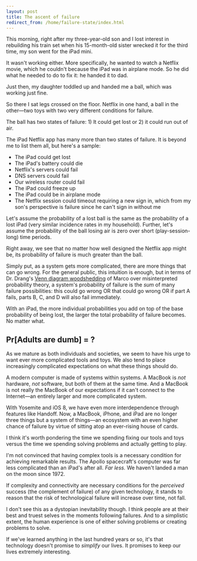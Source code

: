 ```yaml
---
layout: post
title: The ascent of failure
redirect_from: /home/failure-state/index.html
---
```

<p>This morning, right after my three-year-old son and I lost interest in rebuilding his train set when his 15-month-old sister wrecked it for the third time, my son went for the iPad mini. </p>

<p>It wasn't working either. More specifically, he wanted to watch a Netflix movie, which he couldn't because the iPad was in airplane mode. So he did what he needed to do to fix it: he handed it to dad. </p>

<p>Just then, my daughter toddled up and handed me a ball, which was working just fine. </p>

<p>So there I sat legs crossed on the floor. Netflix in one hand, a ball in the other—two toys with two very different conditions for failure. </p>

<p>The ball has two states of failure: 1) It could get lost or 2) it could run out of air. </p>

<p>The iPad Netflix app has many more than two states of failure. It is beyond me to list them all, but here's a sample:</p>

<ul>
<li>The iPad could get lost</li>
<li>The iPad's battery could die</li>
<li>Netflix's servers could fail</li>
<li>DNS servers could fail</li>
<li>Our wireless router could fail</li>
<li>The iPad could freeze up</li>
<li>The iPad could be in airplane mode</li>
<li>The Netflix session could timeout requiring a new sign in, which from my son's perspective is failure since he can't sign in without me</li>
</ul>

<p>Let's assume the probability of a lost ball is the same as the probability of a lost iPad (very similar incidence rates in my household). Further, let's assume the probability of the ball losing air is zero over short (play-session-long) time periods. </p>

<p>Right away, we see that no matter how well designed the Netflix app might be, its probability of failure is much greater than the ball. </p>

<p>Simply put, as a system gets more complicated, there are more things that can go wrong. For the general public, this intuition is enough, but in terms of Dr. Drang's <a href="http://www.leancrew.com/all-this/2015/01/probability-of-failure-high/">Venn diagram woodshedding</a> of Marco over misinterpreted probability theory, a system's probability of failure is the <em>sum</em> of many failure possibilities: this could go wrong OR that could go wrong OR if part A fails, parts B, C, and D will also fail immediately. </p>

<p>With an iPad, the more individual probabilities you add on top of the base probability of being lost, the larger the total probability of failure becomes. No matter what. </p>

<h2 id="pradultsaredumb">Pr[Adults are dumb] = ?</h2>

<p>As we mature as both individuals and societies, we seem to have his urge to want ever more complicated tools and toys. We also tend to place increasingly complicated expectations on what these things should do.</p>

<p>A modern computer is made of systems within systems. A MacBook is <em>not</em> hardware, <em>not</em> software, but both of them at the same time. And a MacBook is not really the MacBook of our expectations if it can't connect to the Internet—an entirely larger and more complicated system. </p>

<p>With Yosemite and iOS 8, we have even more interdependence through features like Handoff. Now, a MacBook, iPhone, and iPad are no longer three things but a system of things—an ecosystem with an even higher chance of failure by virtue of sitting atop an ever-rising house of cards. </p>

<p>I think it's worth pondering the time we spending fixing our tools and toys versus the time we spending solving problems and actually getting to play. </p>

<p>I'm not convinced that having complex tools is a necessary condition for achieving remarkable results. The Apollo spacecraft's computer was far less complicated than an iPad's after all. <em>Far less.</em> We haven't landed a man on the moon since 1972. </p>

<p>If complexity and connectivity are necessary conditions for the <em>perceived</em> success (the complement of failure) of any given technology, it stands to reason that the risk of technological failure will increase over time, not fall. </p>

<p>I don't see this as a dystopian inevitability though. I think people are at their best and truest selves in the moments following failures. And to a simplistic extent, the human experience is one of either solving problems or creating problems to solve.</p>

<p>If we've learned anything in the last hundred years or so, it's that technology doesn't promise to <em>simplify</em> our lives. It promises to keep our lives extremely interesting. </p>
